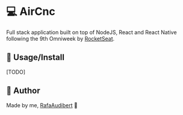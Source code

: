 # :computer: AirCnc

Full stack application built on top of NodeJS, React and React Native following the 9th Omniweek by [RocketSeat](https://rocketseat.com.br/).

## :wrench: Usage/Install

[TODO]

## :boy: Author

Made by me, [RafaAudibert](https://inf.ufrgs.br/~rbaudibert) :raising_hand: